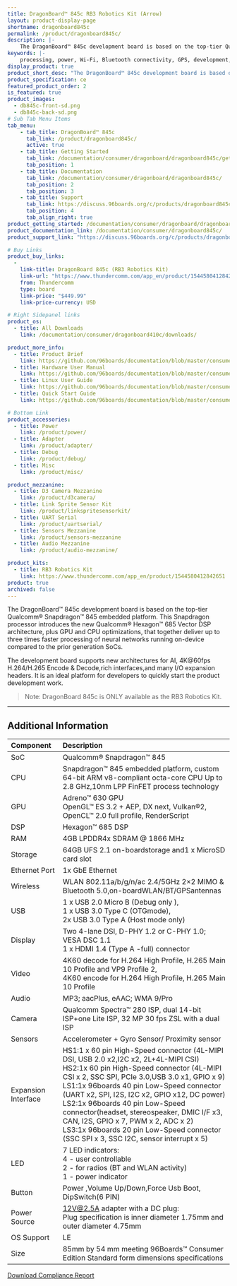 ```yaml
---
title: DragonBoard™ 845c RB3 Robotics Kit (Arrow)
layout: product-display-page
shortname: dragonboard845c
permalink: /product/dragonboard845c/
description: |-
    The DragonBoard™ 845c development board is based on the top-tier Qualcomm® Snapdragon™ 845 embedded platform. This Snapdragon processor introduces the new Qualcomm® Hexagon™ 685 Vector DSP architecture, plus GPU and CPU optimizations, that together deliver up to three times faster processing of neural networks running on-device compared to the prior generation SoCs. The development board supports new architectures for AI, 4K@60fps H.264/H.265 Encode & Decode,rich interfaces,and many I/O expansion headers. It is an ideal platform for developers to quickly start the product development work.
keywords: |-
    processing, power, Wi-Fi, Bluetooth connectivity, GPS, development, board, mid-tier, Qualcomm, APQ8016E, processor, low cost, Product, Development, Platform
display_product: true
product_short_desc: "The DragonBoard™ 845c development board is based on the top-tier Qualcomm® Snapdragon™ 845 embedded platform."
product_specification: ce
featured_product_order: 2
is_featured: true
product_images:
  - db845c-front-sd.png
  - db845c-back-sd.png
# Sub Tab Menu Items
tab_menu:
    - tab_title: DragonBoard™ 845c
      tab_link: /product/dragonboard845c/
      active: true
    - tab_title: Getting Started
      tab_link: /documentation/consumer/dragonboard/dragonboard845c/getting-started/
      tab_position: 1
    - tab_title: Documentation
      tab_link: /documentation/consumer/dragonboard/dragonboard845c/
      tab_position: 2
      tab_position: 3
    - tab_title: Support
      tab_link: https://discuss.96boards.org/c/products/dragonboard845c/
      tab_position: 4
      tab_align_right: true
product_getting_started: /documentation/consumer/dragonboard/dragonboard845c/getting-started/
product_documentation_link: /documentation/consumer/dragonboard845c/
product_support_link: "https://discuss.96boards.org/c/products/dragonboard845c/"

# Buy Links
product_buy_links:
  -
    link-title: DragonBoard 845c (RB3 Robotics Kit)
    link-url: "https://www.thundercomm.com/app_en/product/1544580412842651"
    from: Thundercomm
    type: board
    link-price: "$449.99"
    link-price-currency: USD

# Right Sidepanel links
product_os:
  - title: All Downloads
    link: /documentation/consumer/dragonboard410c/downloads/

product_more_info:
  - title: Product Brief
    link: https://github.com/96boards/documentation/blob/master/consumer/dragonboard/dragonboard845c/hardware-docs/files/rb3-product-brief.pdf
  - title: Hardware User Manual
    link: https://github.com/96boards/documentation/blob/master/consumer/dragonboard/dragonboard845c/hardware-docs/files/rb3-hardware-user-manual.pdf
  - title: Linux User Guide
    link: https://github.com/96boards/documentation/blob/master/consumer/dragonboard/dragonboard845c/guides/files/rb3-linux-user-guide.pdf
  - title: Quick Start Guide
    link: https://github.com/96boards/documentation/blob/master/consumer/dragonboard/dragonboard845c/guides/files/rb3-quick-start.pdf

# Bottom Link
product_accessories:
  - title: Power
    link: /product/power/
  - title: Adapter
    link: /product/adapter/
  - title: Debug
    link: /product/debug/
  - title: Misc
    link: /product/misc/

product_mezzanine:
  - title: D3 Camera Mezzanine
    link: /product/d3camera/
  - title: Link Sprite Sensor Kit
    link: /product/linkspritesensorkit/
  - title: UART Serial
    link: /product/uartserial/
  - title: Sensors Mezzanine
    link: /product/sensors-mezzanine
  - title: Audio Mezzanine
    link: /product/audio-mezzanine/

product_kits:
  - title: RB3 Robotics Kit
    link: https://www.thundercomm.com/app_en/product/1544580412842651
product: true
archived: false
---
```

The DragonBoard™ 845c development board is based on the top-tier Qualcomm® Snapdragon™ 845 embedded platform. This Snapdragon processor introduces the new Qualcomm® Hexagon™ 685 Vector DSP architecture, plus GPU and CPU optimizations, that together deliver up to three times faster processing of neural networks running on-device compared to the prior generation SoCs.

The development board supports new architectures for AI, 4K@60fps H.264/H.265 Encode & Decode,rich interfaces,and many I/O expansion headers. It is an ideal platform for developers to quickly start the product development work.

> Note: DragonBoard 845c is ONLY available as the RB3 Robotics Kit.

***

## Additional Information

|   Component          |   Description |
|:---------------------|:--------------|
|  SoC                 | Qualcomm® Snapdragon™ 845              |
|  CPU                 | Snapdragon™ 845 embedded platform, custom 64-bit ARM v8-compliant octa-core CPU Up to 2.8 GHz,10nm LPP FinFET process technology              |
|  GPU                 | Adreno™ 630 GPU <br>OpenGL™ ES 3.2 + AEP, DX next, Vulkan®2, <br>OpenCL™ 2.0 full profile, RenderScript             |
|  DSP                 | Hexagon™ 685 DSP |
|  RAM                 | 4GB LPDDR4x SDRAM @ 1866 MHz              |
|  Storage             | 64GB UFS 2.1 on-boardstorage and1 x MicroSD card slot             |
|  Ethernet Port       | 1x GbE Ethernet              |
|  Wireless            | WLAN 802.11a/b/g/n/ac 2.4/5GHz 2×2 MIMO & Bluetooth 5.0,on-boardWLAN/BT/GPSantennas              |
|  USB                 | 1 x USB 2.0 Micro B (Debug only ), <br> 1 x USB 3.0 Type C (OTGmode), <br> 2x USB 3.0 Type A (Host mode only)              |
|  Display             | Two 4-lane DSI, D-PHY 1.2 or C-PHY 1.0; VESA DSC 1.1<br>1 x HDMI 1.4 (Type A -full) connector              |
|  Video               | 4K60 decode for H.264 High Profile, H.265 Main 10 Profile and VP9 Profile 2, <br>4K60 encode for H.264 High Profile, H.265 Main 10 Profile              |
|  Audio               | MP3; aacPlus, eAAC; WMA 9/Pro              |
|  Camera              | Qualcomm Spectra™ 280 ISP, dual 14-bit ISP+one Lite ISP, 32 MP 30 fps ZSL with a dual ISP              |
| Sensors              | Accelerometer + Gyro Sensor/ Proximity sensor |
|  Expansion Interface | HS1:1 x 60 pin High-Speed connector (4L-MIPI DSI, USB 2.0 x2,I2C x2, 2L+4L-MIPI CSI)<br>HS2:1x 60 pin High-Speed connector (4L-MIPI CSI x 2, SSC SPI, PCIe 3.0,USB 3.0 x1, GPIO x 9)<br>LS1:1x 96boards 40 pin Low-Speed connector (UART x2, SPI, I2S, I2C x2, GPIO x12, DC power)     <br>LS2:1x 96boards 40 pin Low-Speed connector(headset, stereospeaker, DMIC I/F x3, CAN, I2S, GPIO x 7, PWM x 2, ADC x 2)<br>LS3:1x 96boards 20 pin Low-Speed connector (SSC SPI x 3, SSC I2C, sensor interrupt x 5)              |
|  LED                 | 7 LED indicators:<br>4 - user controllable<br>2 - for radios (BT and WLAN activity)<br>1 - power indicator              |
|  Button              | Power ,Volume Up/Down,Force Usb Boot, DipSwitch(6 PIN)              |
|  Power Source        | 12V@2.5A adapter with a DC plug:<br>Plug specification is inner diameter 1.75mm and outer diameter 4.75mm              |
|  OS Support          | LE             |
|  Size                | 85mm by 54 mm meeting 96Boards™ Consumer Edition Standard form dimensions specifications              |

<a href="https://github.com/96boards/documentation/blob/master/consumer/dragonboard/dragonboard845c/hardware-docs/files/db845c-hw-compliance.pdf" class="btn blog-read-more-btn center-block">Download Compliance Report</a>
